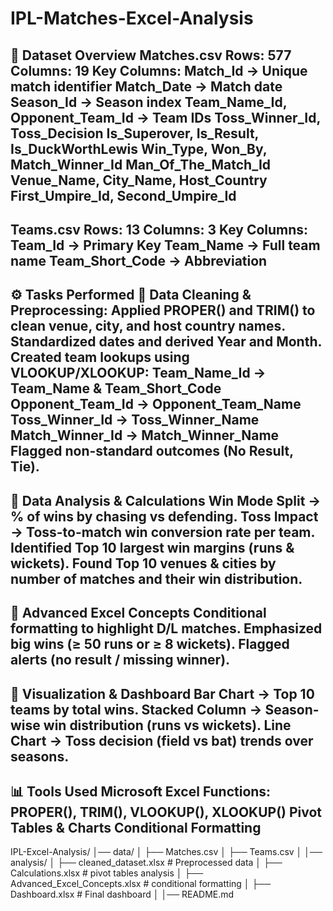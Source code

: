 # IPL-Matches-Excel-Analysis
📂 Dataset Overview
Matches.csv
Rows: 577
Columns: 19
Key Columns:
Match_Id → Unique match identifier
Match_Date → Match date
Season_Id → Season index
Team_Name_Id, Opponent_Team_Id → Team IDs
Toss_Winner_Id, Toss_Decision
Is_Superover, Is_Result, Is_DuckWorthLewis
Win_Type, Won_By, Match_Winner_Id
Man_Of_The_Match_Id
Venue_Name, City_Name, Host_Country
First_Umpire_Id, Second_Umpire_Id
----------------------------------------------------------------------------------------------------------------------------------------------------------------------------
Teams.csv
Rows: 13
Columns: 3
Key Columns:
Team_Id → Primary Key
Team_Name → Full team name
Team_Short_Code → Abbreviation
----------------------------------------------------------------------------------------------------------------------------------------------------------------------------
⚙️ Tasks Performed
🔹 Data Cleaning & Preprocessing:
Applied PROPER() and TRIM() to clean venue, city, and host country names.
Standardized dates and derived Year and Month.
Created team lookups using VLOOKUP/XLOOKUP:
Team_Name_Id → Team_Name & Team_Short_Code
Opponent_Team_Id → Opponent_Team_Name
Toss_Winner_Id → Toss_Winner_Name
Match_Winner_Id → Match_Winner_Name
Flagged non-standard outcomes (No Result, Tie).
----------------------------------------------------------------------------------------------------------------------------------------------------------------------------
🔹 Data Analysis & Calculations
Win Mode Split → % of wins by chasing vs defending.
Toss Impact → Toss-to-match win conversion rate per team.
Identified Top 10 largest win margins (runs & wickets).
Found Top 10 venues & cities by number of matches and their win distribution.
----------------------------------------------------------------------------------------------------------------------------------------------------------------------------
🔹 Advanced Excel Concepts
Conditional formatting to highlight D/L matches.
Emphasized big wins (≥ 50 runs or ≥ 8 wickets).
Flagged alerts (no result / missing winner).
----------------------------------------------------------------------------------------------------------------------------------------------------------------------------
🔹 Visualization & Dashboard
Bar Chart → Top 10 teams by total wins.
Stacked Column → Season-wise win distribution (runs vs wickets).
Line Chart → Toss decision (field vs bat) trends over seasons.
----------------------------------------------------------------------------------------------------------------------------------------------------------------------------
📊 Tools Used
Microsoft Excel
Functions: PROPER(), TRIM(), VLOOKUP(), XLOOKUP()
Pivot Tables & Charts
Conditional Formatting
----------------------------------------------------------------------------------------------------------------------------------------------------------------------------
IPL-Excel-Analysis/
│── data/
│   ├── Matches.csv
│   ├── Teams.csv
│
│── analysis/
│   ├── cleaned_dataset.xlsx                       # Preprocessed data
│   ├── Calculations.xlsx                          # pivot tables analysis
│   ├── Advanced_Excel_Concepts.xlsx               # conditional formatting
│   ├── Dashboard.xlsx                             # Final dashboard
│
│── README.md
